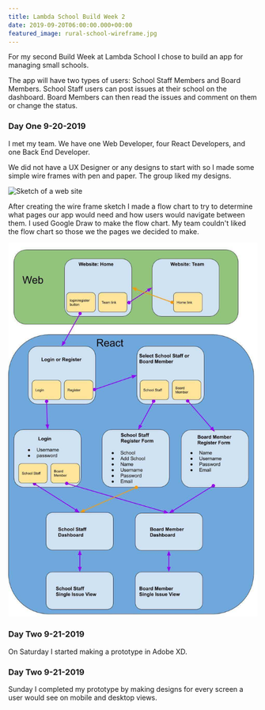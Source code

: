```yaml
---
title: Lambda School Build Week 2
date: 2019-09-20T06:00:00.000+00:00
featured_image: rural-school-wireframe.jpg
---
```


For my second Build Week at Lambda School I chose to build an app for managing small schools.  

The app will have two types of users: School Staff Members and Board Members. School Staff users can post issues at their school on the dashboard. Board Members can then read the issues and comment on them or change the status.

### Day One 9-20-2019  

I met my team. We have one Web Developer, four React Developers, and one Back End Developer.  

We did not have a UX Designer or any designs to start with so I made some simple wire frames with pen and paper. The group liked my designs.

![Sketch of a web site](https://s3.amazonaws.com/wstrellis-images/animals/animal-close-up-horse-48785_resized_compressed.jpg)

After creating the wire frame sketch I made  a flow chart  to try to determine what pages our app would need and how users would navigate between them. I used Google Draw to make the flow chart. My team couldn't liked the flow chart so those we the pages we decided to make.  

![Flow chart describing web application](rural-school-flowchart-01.jpg)

### Day Two 9-21-2019  

On Saturday I started making a prototype in Adobe XD.  

### Day Two 9-21-2019  

Sunday I completed my prototype by making designs for every screen a user would see on mobile and desktop views.
